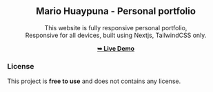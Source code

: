 <div align="center">

  <h2 align="center">Mario Huaypuna - Personal portfolio</h2>

This website is fully responsive personal portfolio, <br />Responsive for all devices, built using Nextjs, TailwindCSS only.

<a href="https://osamajavaid.vercel.app/"><strong>➥ Live Demo</strong></a>

</div>

### License

This project is **free to use** and does not contains any license.
